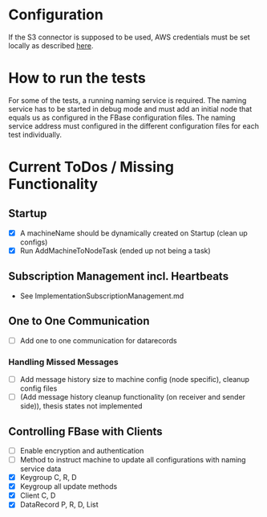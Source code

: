 # Configuration

If the S3 connector is supposed to be used, AWS credentials must be set locally as described [here](http://docs.aws.amazon.com/sdk-for-java/v1/developer-guide/setup-credentials.html).

# How to run the tests

For some of the tests, a running naming service is required. The naming service has to be started in debug mode and must add an initial node that equals us as configured in the FBase configuration files. The naming service address must configured in the different configuration files for each test individually.

# Current ToDos / Missing Functionality

## Startup
- [x] A machineName should be dynamically created on Startup (clean up configs)
- [x] Run AddMachineToNodeTask (ended up not being a task)

## Subscription Management incl. Heartbeats
- See ImplementationSubscriptionManagement.md

## One to One Communication
- [ ] Add one to one communication for datarecords

### Handling Missed Messages
- [ ] Add message history size to machine config (node specific), cleanup config files
- [ ] (Add message history cleanup functionality (on receiver and sender side)), thesis states not implemented

## Controlling FBase with Clients
 - [ ] Enable encryption and authentication
 - [ ] Method to instruct machine to update all configurations with naming service data
 - [x] Keygroup C, R, D
 - [x] Keygroup all update methods
 - [X] Client C, D
 - [X] DataRecord P, R, D, List
